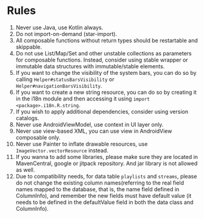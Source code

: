# Rules

1. Never use Java, use Kotlin always.
2. Do not import-on-demand (star-import).
3. All composable functions without return types should be restartable and skippable.
4. Do not use List/Map/Set and other unstable collections as parameters for composable functions.
   Instead, consider using stable wrapper
   or immutable data structures with immutable/stable elements.
5. If you want to change the visibility of the system bars, you can do so by calling
   `Helper#statusBarsVisibility` or `Helper#navigationBarsVisibility`.
6. If you want to create a new string resource, you can do so by creating it in the i18n module and
   then accessing it using `import <package>.i18n.R.string`.
7. If you wish to apply additional dependencies, consider using version catalogs.
8. Never use AndroidViewModel, use context in UI layer only.
9. Never use view-based XML, you can use view in AndroidView composable only.
10. Never use Painter to inflate drawable resources, use `ImageVector.vectorResource` instead.
11. If you wanna to add some libraries, please make sure they are located in MavenCentral, google or
    jitpack repository. And jar library is not allowed as well.
12. Due to compatibility needs, for data table `playlists` and `streams`,
    please do not change the existing column names(referring to the real field names mapped to the
    database, that is, the name field defined in ColumnInfo),
    and remember the new fields must have default value (it needs to be defined in the
    defaultValue field in both the data class and ColumnInfo).
